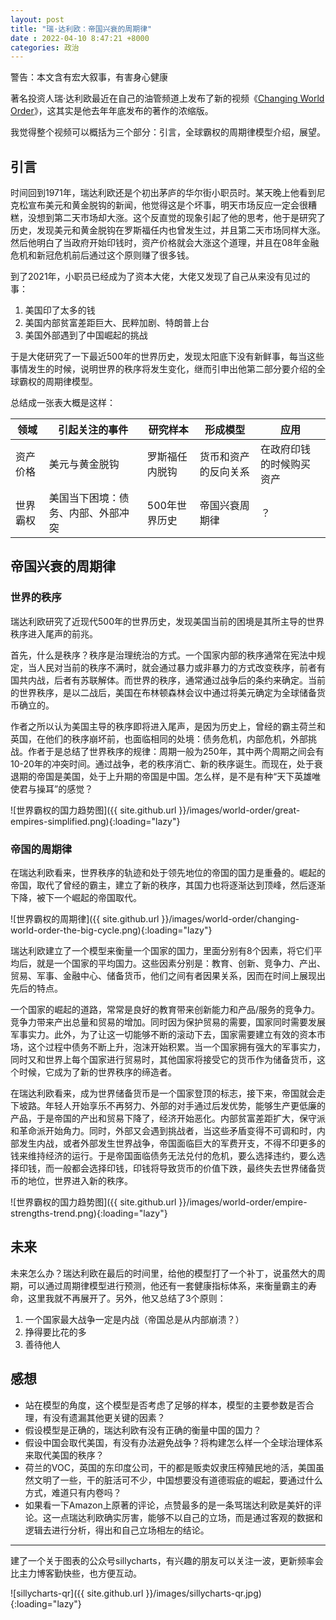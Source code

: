 ```yaml
---
layout: post
title: "瑞·达利欧：帝国兴衰的周期律"
date : 2022-04-10 8:47:21 +8000
categories: 政治
---
```


警告：本文含有宏大叙事，有害身心健康

著名投资人瑞·达利欧最近在自己的油管频道上发布了新的视频《[Changing World Order](https://www.youtube.com/watch?v=xguam0TKMw8)》，这其实是他去年年底发布的著作的浓缩版。

我觉得整个视频可以概括为三个部分：引言，全球霸权的周期律模型介绍，展望。

## 引言

时间回到1971年，瑞达利欧还是个初出茅庐的华尔街小职员时。某天晚上他看到尼克松宣布美元和黄金脱钩的新闻，他觉得这是个坏事，明天市场反应一定会很糟糕，没想到第二天市场却大涨。这个反直觉的现象引起了他的思考，他于是研究了历史，发现美元和黄金脱钩在罗斯福任内也曾发生过，并且第二天市场同样大涨。然后他明白了当政府开始印钱时，资产价格就会大涨这个道理，并且在08年金融危机和新冠危机前后通过这个原则赚了很多钱。

到了2021年，小职员已经成为了资本大佬，大佬又发现了自己从来没有见过的事：

1. 美国印了太多的钱
2. 美国内部贫富差距巨大、民粹加剧、特朗普上台
3. 美国外部遇到了中国崛起的挑战

于是大佬研究了一下最近500年的世界历史，发现太阳底下没有新鲜事，每当这些事情发生的时候，说明世界的秩序将发生变化，继而引申出他第二部分要介绍的全球霸权的周期律模型。

总结成一张表大概是这样：

| 领域     | 引起关注的事件                 | 研究样本       | 形成模型                 | 应用                     |
| -------- | ------------------------------ | -------------- | -------------------- | ------------------------ |
| 资产价格 | 美元与黄金脱钩                 | 罗斯福任内脱钩 | 货币和资产的反向关系 | 在政府印钱的时候购买资产 |
| 世界霸权 | 美国当下困境：债务、内部、外部冲突 | 500年世界历史  | 帝国兴衰周期律       | ？                       |

## 帝国兴衰的周期律

### 世界的秩序

瑞达利欧研究了近现代500年的世界历史，发现美国当前的困境是其所主导的世界秩序进入尾声的前兆。

首先，什么是秩序？秩序是治理统治的方式。一个国家内部的秩序通常在宪法中规定，当人民对当前的秩序不满时，就会通过暴力或非暴力的方式改变秩序，前者有国共内战，后者有苏联解体。而世界的秩序，通常通过战争后的条约来确定。当前的世界秩序，是以二战后，美国在布林顿森林会议中通过将美元确定为全球储备货币确立的。

作者之所以认为美国主导的秩序即将进入尾声，是因为历史上，曾经的霸主荷兰和英国，在他们的秩序崩坏前，也面临相同的处境：债务危机，内部危机，外部挑战。作者于是总结了世界秩序的规律：周期一般为250年，其中两个周期之间会有10-20年的冲突时间。通过战争，老的秩序消亡、新的秩序诞生。而现在，处于衰退期的帝国是美国，处于上升期的帝国是中国。怎么样，是不是有种“天下英雄唯使君与操耳”的感觉？

![世界霸权的国力趋势图]({{ site.github.url }}/images/world-order/great-empires-simplified.png){:loading="lazy"}

### 帝国的周期律

在瑞达利欧看来，世界秩序的轨迹和处于领先地位的帝国的国力是重叠的。崛起的帝国，取代了曾经的霸主，建立了新的秩序，其国力也将逐渐达到顶峰，然后逐渐下降，被下一个崛起的帝国取代。

![世界霸权的周期律]({{ site.github.url }}/images/world-order/changing-world-order-the-big-cycle.png){:loading="lazy"}

瑞达利欧建立了一个模型来衡量一个国家的国力，里面分别有8个因素，将它们平均后，就是一个国家的平均国力。这些因素分别是：教育、创新、竞争力、产出、贸易、军事、金融中心、储备货币，他们之间有者因果关系，因而在时间上展现出先后的特点。

一个国家的崛起的道路，常常是良好的教育带来创新能力和产品/服务的竞争力。竞争力带来产出总量和贸易的增加。同时因为保护贸易的需要，国家同时需要发展军事实力。此外，为了让这一切能够不断的滚动下去，国家需要建立有效的资本市场，这个过程中债务不断上升，泡沫开始积累。当一个国家拥有强大的军事实力，同时又和世界上每个国家进行贸易时，其他国家将接受它的货币作为储备货币，这个时候，它成为了新的世界秩序的缔造者。

在瑞达利欧看来，成为世界储备货币是一个国家登顶的标志，接下来，帝国就会走下坡路。年轻人开始享乐不再努力、外部的对手通过后发优势，能够生产更低廉的产品，于是帝国的产出和贸易下降了，经济开始恶化。内部贫富差距扩大，保守派和革命派开始角力。同时，外部又会遇到挑战者，当这些矛盾变得不可调和时，内部发生内战，或者外部发生世界战争，帝国面临巨大的军费开支，不得不印更多的钱来维持经济的运行。于是帝国面临债务无法兑付的危机，要么选择违约，要么选择印钱，而一般都会选择印钱，印钱将导致货币的价值下跌，最终失去世界储备货币的地位，世界进入新的秩序。

![世界霸权的国力趋势图]({{ site.github.url }}/images/world-order/empire-strengths-trend.png){:loading="lazy"}

## 未来

未来怎么办？瑞达利欧在最后的时间里，给他的模型打了一个补丁，说虽然大的周期，可以通过周期律模型进行预测，他还有一套健康指标体系，来衡量霸主的寿命，这里我就不再展开了。另外，他又总结了3个原则：

1. 一个国家最大战争一定是内战（帝国总是从内部崩溃？）
2. 挣得要比花的多
3. 善待他人

## 感想

* 站在模型的角度，这个模型是否考虑了足够的样本，模型的主要参数是否合理，有没有遗漏其他更关键的因素？
* 假设模型是正确的，瑞达利欧有没有正确的衡量中国的国力？
* 假设中国会取代美国，有没有办法避免战争？将构建怎么样一个全球治理体系来取代美国的秩序？
* 荷兰的VOC，英国的东印度公司，干的都是贩卖奴隶压榨殖民地的活，美国虽然文明了一些，干的脏活可不少，中国想要没有道德瑕疵的崛起，要通过什么方式，难道只有内卷吗？
* 如果看一下Amazon上原著的评论，点赞最多的是一条骂瑞达利欧是美奸的评论。这一点瑞达利欧确实厉害，能够不以自己的立场，而是通过客观的数据和逻辑去进行分析，得出和自己立场相左的结论。

---

建了一个关于图表的公众号sillycharts，有兴趣的朋友可以关注一波，更新频率会比主力博客勤快些，也方便互动。

![sillycharts-qr]({{ site.github.url }}/images/sillycharts-qr.jpg){:loading="lazy"}